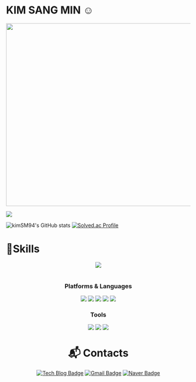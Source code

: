 # KIM SANG MIN ☺️

<img src = "https://user-images.githubusercontent.com/82505269/226943415-0b7cb418-f82d-423b-91d1-0321801fe1f7.png" width = "1000" height = "500" >

 <a href="https://hits.seeyoufarm.com"><img src="https://hits.seeyoufarm.com/api/count/incr/badge.svg?url=https%3A%2F%2Fgithub.com%2FkimSM94%2Fhit-counter&count_bg=%2379C83D&title_bg=%23555555&icon=&icon_color=%23E7E7E7&title=%EB%B0%A9%EB%AC%B8%EC%9E%90%EC%88%98&edge_flat=false"/></a>

![kimSM94's GitHub stats](https://github-readme-stats.vercel.app/api?username=kimSM94&show_icons=true&theme=radical)
[![Solved.ac Profile](http://mazassumnida.wtf/api/v2/generate_badge?boj=rnentkdals)](https://solved.ac/rnentkdals/)


# 💪Skills

<div align="center">

<img src="https://github-readme-stats.vercel.app/api/top-langs/?username=kimSM94&layout=compact"><br><br>

### Platforms & Languages
	
<img src="https://img.shields.io/badge/Java-007396?style=flat&logo=Java&logoColor=white" />
<img src="https://img.shields.io/badge/HTML5-E34F26?style=flat&logo=HTML5&logoColor=white" />
<img src="https://img.shields.io/badge/Spring-6DB33F?style=flat&logo=CSS3&logoColor=white" />
<img src="https://img.shields.io/badge/Node-339933?style=flat&logo=CSS3&logoColor=white" />
<img src="https://img.shields.io/badge/Oracle-F80000?style=flat&logo=CSS3&logoColor=white" />
	
### Tools
<img src="https://img.shields.io/badge/Git-F80002?style=flat&logo=CSS3&logoColor=white" />
<img src="https://img.shields.io/badge/Intellij IDEA-F80000?style=flat&logo=CSS3&logoColor=white" />
<img src="https://img.shields.io/badge/Eclipse IDE-F80000?style=flat&logo=CSS3&logoColor=white" />
 
	
# :mailbox_with_mail: Contacts
[![Tech Blog Badge](http://img.shields.io/badge/-Tech%20blog-black?style=flat-square&logo=github&link=https://eclipse-study.tistory.com/)](https://eclipse-study.tistory.com/)
[![Gmail Badge](https://img.shields.io/badge/Gmail-d14836?style=flat-square&logo=Gmail&logoColor=white&link=mailto:rnentkdals@gmail.com)](mailto:rnentkdals@gmail.com)
[![Naver Badge](https://img.shields.io/badge/Naver-03C75A?style=flat-square&logo=Naver&logoColor=white&link=mailto:rnentkdals@naver.com)](mailto:rnentkdals@naver.com)
<div align="center">
